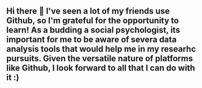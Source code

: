 ## Hi there 👋 I've seen a lot of my friends use Github, so I'm grateful for the opportunity to learn! As a budding a social psychologist, its important for me to be aware of severa data analysis tools that would help me in my researhc pursuits. Given the versatile nature of platforms like Github, I look forward to all that I can do with it :)

<!--
**hkrishnamurti/hkrishnamurti** is a ✨ _special_ ✨ repository because its `README.md` (this file) appears on your GitHub profile.

Here are some ideas to get you started:

- 🔭 I’m currently working on ...
- 🌱 I’m currently learning ...
- 👯 I’m looking to collaborate on ...
- 🤔 I’m looking for help with ...
- 💬 Ask me about ...
- 📫 How to reach me: ...
- 😄 Pronouns: ...
- ⚡ Fun fact: ...
-->
